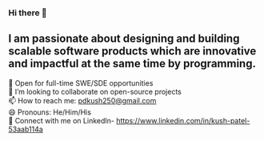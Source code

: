 ### Hi there 👋

## I am passionate about designing and building scalable software products which are innovative and impactful at the same time by programming.    
  
📌 Open for full-time SWE/SDE opportunities  
👯 I’m looking to collaborate on open-source projects  
📫 How to reach me: pdkush250@gmail.com  
😄 Pronouns: He/Him/His  
💼 Connect with me on LinkedIn- https://www.linkedin.com/in/kush-patel-53aab114a  
